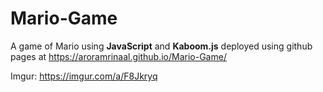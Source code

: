 # Mario-Game
A game of Mario using **JavaScript** and **Kaboom.js** deployed using github pages at https://aroramrinaal.github.io/Mario-Game/ 

Imgur: https://imgur.com/a/F8Jkryq 
